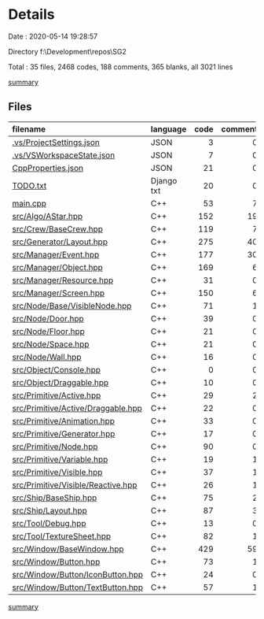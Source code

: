 # Details

Date : 2020-05-14 19:28:57

Directory f:\Development\repos\SG2

Total : 35 files,  2468 codes, 188 comments, 365 blanks, all 3021 lines

[summary](results.md)

## Files
| filename | language | code | comment | blank | total |
| :--- | :--- | ---: | ---: | ---: | ---: |
| [.vs/ProjectSettings.json](/.vs/ProjectSettings.json) | JSON | 3 | 0 | 0 | 3 |
| [.vs/VSWorkspaceState.json](/.vs/VSWorkspaceState.json) | JSON | 7 | 0 | 0 | 7 |
| [CppProperties.json](/CppProperties.json) | JSON | 21 | 0 | 0 | 21 |
| [TODO.txt](/TODO.txt) | Django txt | 20 | 0 | 7 | 27 |
| [main.cpp](/main.cpp) | C++ | 53 | 7 | 15 | 75 |
| [src/Algo/AStar.hpp](/src/Algo/AStar.hpp) | C++ | 152 | 19 | 13 | 184 |
| [src/Crew/BaseCrew.hpp](/src/Crew/BaseCrew.hpp) | C++ | 119 | 7 | 25 | 151 |
| [src/Generator/Layout.hpp](/src/Generator/Layout.hpp) | C++ | 275 | 40 | 50 | 365 |
| [src/Manager/Event.hpp](/src/Manager/Event.hpp) | C++ | 177 | 30 | 23 | 230 |
| [src/Manager/Object.hpp](/src/Manager/Object.hpp) | C++ | 169 | 6 | 22 | 197 |
| [src/Manager/Resource.hpp](/src/Manager/Resource.hpp) | C++ | 31 | 0 | 6 | 37 |
| [src/Manager/Screen.hpp](/src/Manager/Screen.hpp) | C++ | 150 | 6 | 20 | 176 |
| [src/Node/Base/VisibleNode.hpp](/src/Node/Base/VisibleNode.hpp) | C++ | 71 | 1 | 4 | 76 |
| [src/Node/Door.hpp](/src/Node/Door.hpp) | C++ | 39 | 0 | 4 | 43 |
| [src/Node/Floor.hpp](/src/Node/Floor.hpp) | C++ | 21 | 0 | 3 | 24 |
| [src/Node/Space.hpp](/src/Node/Space.hpp) | C++ | 21 | 0 | 4 | 25 |
| [src/Node/Wall.hpp](/src/Node/Wall.hpp) | C++ | 16 | 0 | 3 | 19 |
| [src/Object/Console.hpp](/src/Object/Console.hpp) | C++ | 0 | 0 | 1 | 1 |
| [src/Object/Draggable.hpp](/src/Object/Draggable.hpp) | C++ | 10 | 0 | 5 | 15 |
| [src/Primitive/Active.hpp](/src/Primitive/Active.hpp) | C++ | 29 | 2 | 6 | 37 |
| [src/Primitive/Active/Draggable.hpp](/src/Primitive/Active/Draggable.hpp) | C++ | 22 | 0 | 5 | 27 |
| [src/Primitive/Animation.hpp](/src/Primitive/Animation.hpp) | C++ | 33 | 0 | 10 | 43 |
| [src/Primitive/Generator.hpp](/src/Primitive/Generator.hpp) | C++ | 17 | 0 | 7 | 24 |
| [src/Primitive/Node.hpp](/src/Primitive/Node.hpp) | C++ | 90 | 0 | 14 | 104 |
| [src/Primitive/Variable.hpp](/src/Primitive/Variable.hpp) | C++ | 19 | 1 | 6 | 26 |
| [src/Primitive/Visible.hpp](/src/Primitive/Visible.hpp) | C++ | 37 | 1 | 10 | 48 |
| [src/Primitive/Visible/Reactive.hpp](/src/Primitive/Visible/Reactive.hpp) | C++ | 26 | 1 | 5 | 32 |
| [src/Ship/BaseShip.hpp](/src/Ship/BaseShip.hpp) | C++ | 75 | 2 | 10 | 87 |
| [src/Ship/Layout.hpp](/src/Ship/Layout.hpp) | C++ | 87 | 3 | 9 | 99 |
| [src/Tool/Debug.hpp](/src/Tool/Debug.hpp) | C++ | 13 | 0 | 4 | 17 |
| [src/Tool/TextureSheet.hpp](/src/Tool/TextureSheet.hpp) | C++ | 82 | 1 | 14 | 97 |
| [src/Window/BaseWindow.hpp](/src/Window/BaseWindow.hpp) | C++ | 429 | 59 | 38 | 526 |
| [src/Window/Button.hpp](/src/Window/Button.hpp) | C++ | 73 | 1 | 7 | 81 |
| [src/Window/Button/IconButton.hpp](/src/Window/Button/IconButton.hpp) | C++ | 24 | 0 | 7 | 31 |
| [src/Window/Button/TextButton.hpp](/src/Window/Button/TextButton.hpp) | C++ | 57 | 1 | 8 | 66 |

[summary](results.md)